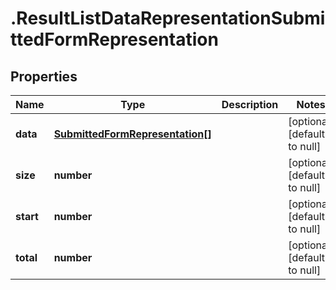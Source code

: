 # .ResultListDataRepresentationSubmittedFormRepresentation

## Properties
Name | Type | Description | Notes
------------ | ------------- | ------------- | -------------
**data** | [**SubmittedFormRepresentation[]**](SubmittedFormRepresentation.md) |  | [optional] [default to null]
**size** | **number** |  | [optional] [default to null]
**start** | **number** |  | [optional] [default to null]
**total** | **number** |  | [optional] [default to null]


